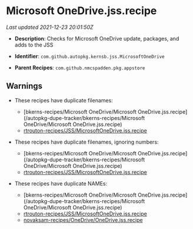 # Microsoft OneDrive.jss.recipe

_Last updated 2021-12-23 20:01:50Z_

- **Description**: Checks for Microsoft OneDrive update, packages, and adds to the JSS

- **Identifier**: `com.github.autopkg.kernsb.jss.MicrosoftOneDrive`

- **Parent Recipes**: `com.github.nmcspadden.pkg.appstore`


## Warnings

- These recipes have duplicate filenames:
    - [bkerns-recipes/Microsoft OneDrive/Microsoft OneDrive.jss.recipe](/autopkg-dupe-tracker/bkerns-recipes/Microsoft OneDrive/Microsoft OneDrive.jss.recipe)
    - [rtrouton-recipes/JSS/MicrosoftOneDrive.jss.recipe](/autopkg-dupe-tracker/rtrouton-recipes/JSS/MicrosoftOneDrive.jss.recipe)

- These recipes have duplicate filenames, ignoring numbers:
    - [bkerns-recipes/Microsoft OneDrive/Microsoft OneDrive.jss.recipe](/autopkg-dupe-tracker/bkerns-recipes/Microsoft OneDrive/Microsoft OneDrive.jss.recipe)
    - [rtrouton-recipes/JSS/MicrosoftOneDrive.jss.recipe](/autopkg-dupe-tracker/rtrouton-recipes/JSS/MicrosoftOneDrive.jss.recipe)

- These recipes have duplicate NAMEs:
    - [bkerns-recipes/Microsoft OneDrive/Microsoft OneDrive.jss.recipe](/autopkg-dupe-tracker/bkerns-recipes/Microsoft OneDrive/Microsoft OneDrive.jss.recipe)
    - [rtrouton-recipes/JSS/MicrosoftOneDrive.jss.recipe](/autopkg-dupe-tracker/rtrouton-recipes/JSS/MicrosoftOneDrive.jss.recipe)
    - [novaksam-recipes/OneDrive/OneDrive.jss.recipe](/autopkg-dupe-tracker/novaksam-recipes/OneDrive/OneDrive.jss.recipe)